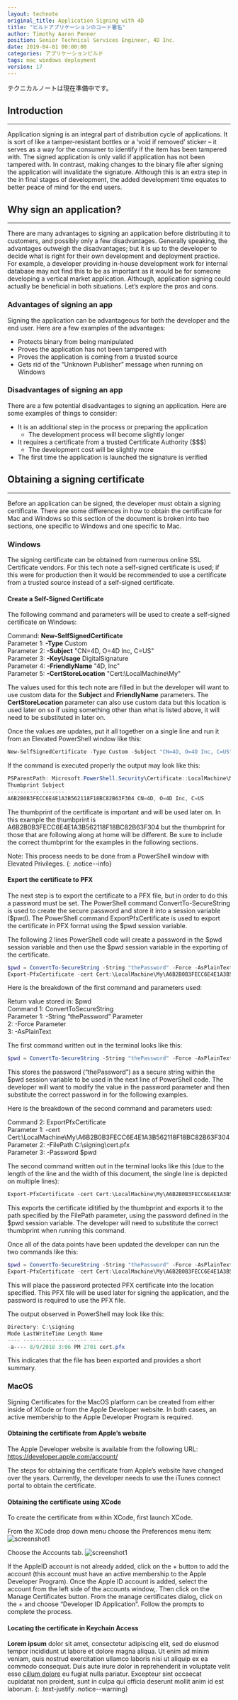 ```yaml
---
layout: technote
original_title: Application Signing with 4D
title: "ビルドアプリケーションのコード署名"
author: Timothy Aaron Penner
position: Senior Technical Services Engineer, 4D Inc.
date: 2019-04-01 00:00:00
categories: アプリケーションビルド
tags: mac windows deployment
version: 17
---
```


テクニカルノートは現在準備中です。
<!--more-->

## Introduction
---
Application signing is an integral part of distribution cycle of applications. It is sort of like a tamper-resistant bottles or a ‘void if removed’ sticker – it serves as a way for the consumer to identify if the item has been tampered with. The signed application is only valid if application has not been tampered with. In contrast, making changes to the binary file after signing the application will invalidate the signature. Although this is an extra step in the in final stages of development, the added development time equates to better peace of mind for the end users.

## Why sign an application?
---
There are many advantages to signing an application before distributing it to customers, and possibly only a few disadvantages. Generally speaking, the advantages outweigh the disadvantages; but it is up to the developer to decide what is right for their own development and deployment practice. For example, a developer providing in-house development work for internal database may not find this to be as important as it would be for someone developing a vertical market application. Although, application signing could actually be beneficial in both situations. Let’s explore the pros and cons.

### Advantages of signing an app
Signing the application can be advantageous for both the developer and the end user. Here are a few examples of the advantages:

- Protects binary from being manipulated
- Proves the application has not been tampered with
- Proves the application is coming from a trusted source
- Gets rid of the “Unknown Publisher” message when running on Windows


### Disadvantages of signing an app
There are a few potential disadvantages to signing an application. Here are some examples of things to consider:

- It is an additional step in the process or preparing the application
  - The development process will become slightly longer
- It requires a certificate from a trusted Certificate Authority ($$$)
  - The development cost will be slightly more
- The first time the application is launched the signature is verified


## Obtaining a signing certificate
---
Before an application can be signed, the developer must obtain a signing certificate. There are some differences in how to obtain the certificate for Mac and Windows so this section of the document is broken into two sections, one specific to Windows and one specific to Mac.

### Windows
The signing certificate can be obtained from numerous online SSL Certificate vendors. For this tech note a self-signed certificate is used; if this were for production then it would be recommended to use a certificate from a trusted source instead of a self-signed certificate.

#### Create a Self-Signed Certificate
The following command and parameters will be used to create a self-signed certificate on Windows:

Command: **New-SelfSignedCertificate**  
Parameter 1: **-Type** Custom  
Parameter 2: **-Subject** "CN=4D, O=4D Inc, C=US"  
Parameter 3: **-KeyUsage** DigitalSignature  
Parameter 4: **-FriendlyName** "4D, Inc"  
Parameter 5: **-CertStoreLocation** "Cert:\LocalMachine\My"

The values used for this tech note are filled in but the developer will want to use custom data for the **Subject** and **FriendlyName** parameters. The **CertStoreLocation** parameter can also use custom data but this location is used later on so if using something other than what is listed above, it will need to be substituted in later on.  

Once the values are updates, put it all together on a single line and run it from an Elevated PowerShell window like this:

```powershell
New-SelfSignedCertificate -Type Custom -Subject "CN=4D, O=4D Inc, C=US" -KeyUsage DigitalSignature -FriendlyName "4D, Inc" -CertStoreLocation "Cert:\LocalMachine\My"
```

If the command is executed properly the output may look like this:

```powershell
PSParentPath: Microsoft.PowerShell.Security\Certificate::LocalMachine\My
Thumbprint Subject
---------- -------
A6B2B0B3FECC6E4E1A3B562118F18BC82B63F304 CN=4D, O=4D Inc, C=US
```

The thumbprint of the certificate is important and will be used later on. In this example the thumbprint is A6B2B0B3FECC6E4E1A3B562118F18BC82B63F304 but the thumbprint for those that are following along at home will be different. Be sure to include the correct thumbprint for the examples in the following sections.

Note: This process needs to be done from a PowerShell window with Elevated Privileges.
{: .notice--info}
#### Export the certificate to PFX
The next step is to export the certificate to a PFX file, but in order to do this a password must be set. The PowerShell command ConvertTo-SecureString is used to create the secure password and store it into a session variable ($pwd). The PowerShell command ExportPfxCertificate is used to export the certificate in PFX format using the $pwd session variable.

The following 2 lines PowerShell code will create a password in the $pwd session variable and then use the $pwd session variable in the exporting of the certificate.

```powershell
$pwd = ConvertTo-SecureString -String "thePassword" -Force -AsPlainText
Export-PfxCertificate -cert Cert:\LocalMachine\My\A6B2B0B3FECC6E4E1A3B562118F18BC82B63F304 -FilePath C:\signing\cert.pfx -Password $pwd
```

Here is the breakdown of the first command and parameters used:

Return value stored in: $pwd  
Command 1: ConvertToSecureString  
Parameter 1: -String “thePassword” Parameter  
2: -Force Parameter  
3: -AsPlainText

The first command written out in the terminal looks like this:

```powershell
$pwd = ConvertTo-SecureString -String "thePassword" -Force -AsPlainText
```

This stores the password (“thePassword”) as a secure string within the $pwd session variable to be used in the next line of PowerShell code. The developer will want to modify the value in the password parameter and then substitute the correct password in for the following examples.

Here is the breakdown of the second command and parameters used:

Command 2: ExportPfxCertificate  
Parameter 1: -cert Cert:\LocalMachine\My\A6B2B0B3FECC6E4E1A3B562118F18BC82B63F304  
Parameter 2: -FilePath C:\signing\cert.pfx  
Parameter 3: -Password $pwd

The second command written out in the terminal looks like this (due to the length of the line and the width of this document, the single line is depicted on multiple lines):

```powershell
Export-PfxCertificate -cert Cert:\LocalMachine\My\A6B2B0B3FECC6E4E1A3B562118F18BC82B63F304 -FilePath C:\signing\cert.pfx -Password $pwd
```

This exports the certificate iditified by the thumbprint and exports it to the path specified by the FilePath parameter, using the password defined in the $pwd session variable. The developer will need to substitute the correct thumbprint when running this command.

Once all of the data points have been updated the developer can run the two commands like this:

```powershell
$pwd = ConvertTo-SecureString -String "thePassword" -Force -AsPlainText
Export-PfxCertificate -cert Cert:\LocalMachine\My\A6B2B0B3FECC6E4E1A3B562118F18BC82B63F304 -FilePath C:\signing\cert.pfx -Password $pwd
```

This will place the password protected PFX certificate into the location specified. This PFX file will be used later for signing the 
application, and the password is required to use the PFX file.

The output observed in PowerShell may look like this:

```powershell
Directory: C:\signing
Mode LastWriteTime Length Name
---- ------------- ------ ----
-a---- 8/9/2018 3:06 PM 2701 cert.pfx
```

This indicates that the file has been exported and provides a short summary.

### MacOS
Signing Certificates for the MacOS platform can be created from either inside of XCode or from the Apple Developer website. In both cases, an active membership to the Apple Developer Program is required.

#### Obtaining the certificate from Apple’s website
The Apple Developer website is available from the following URL: https://developer.apple.com/account/

The steps for obtaining the certificate from Apple’s website have changed over the years. Currently, the developer needs to use the iTunes connect portal to obtain the certificate.

#### Obtaining the certificate using XCode
To create the certificate from within XCode, first launch XCode.

From the XCode drop down menu choose the Preferences menu item:
![screenshot1](/images/app-1.png)

Choose the Accounts tab.
![screenshot1](/images/app-2.png)

If the AppleID account is not already added, click on the + button to add the account (this account must have an active membership to the Apple Developer Program).
Once the Apple ID account is added, select the account from the left side of the accounts window,. Then click on the Manage Certificates button.
From the manage certificates dialog, click on the + and choose “Developer ID Application”.
Follow the prompts to complete the process.
#### Locating the certificate in Keychain Access


**Lorem ipsum** dolor sit amet, consectetur adipiscing elit, sed do eiusmod tempor incididunt ut labore et dolore magna aliqua. Ut enim ad minim veniam, quis nostrud exercitation ullamco laboris nisi ut aliquip ex ea commodo consequat. Duis aute irure dolor in reprehenderit in voluptate velit esse [cillum dolore](#) eu fugiat nulla pariatur. Excepteur sint occaecat cupidatat non proident, sunt in culpa qui officia deserunt mollit anim id est laborum.
{: .text-justify .notice--warning}

